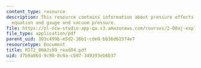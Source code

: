 ```yaml
---
content_type: resource
description: This resource contains information about pressure effects, hydrostatic
  equation and gauge and vacuum pressure.
file: https://ol-ocw-studio-app-qa.s3.amazonaws.com/courses/2-00aj-exploring-sea-space-earth-fundamentals-of-engineering-design-spring-2009/d7b9a86d9c980c0acb07349393eb6b37_MIT2_00AJs09_read04.pdf
file_type: application/pdf
parent_uid: 303c499b-e5d2-36b1-cde0-bb36d615f4e7
resourcetype: Document
title: MIT2_00AJs09_read04.pdf
uid: d7b9a86d-9c98-0c0a-cb07-349393eb6b37
---
```

